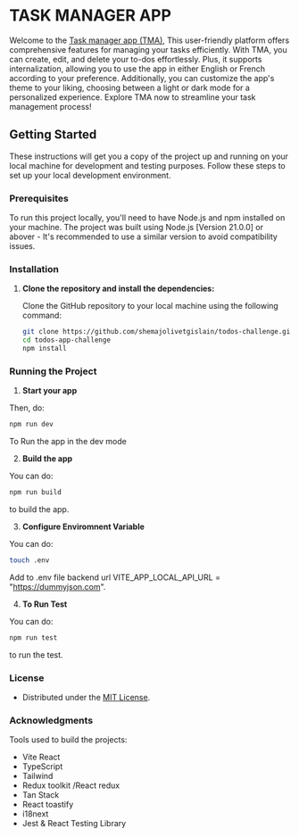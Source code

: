 # TASK MANAGER APP

Welcome to the [Task manager app (TMA)](https://todos-react-challenge.vercel.app/), This user-friendly platform offers comprehensive features for managing your tasks efficiently. With TMA, you can create, edit, and delete your to-dos effortlessly. Plus, it supports internalization, allowing you to use the app in either English or French according to your preference. Additionally, you can customize the app's theme to your liking, choosing between a light or dark mode for a personalized experience. Explore TMA now to streamline your task management process!


## Getting Started

These instructions will get you a copy of the project up and running on your local machine for development and testing purposes. Follow these steps to set up your local development environment.

### Prerequisites

To run this project locally, you'll need to have Node.js and npm installed on your machine. The project was built using Node.js [Version 21.0.0] or abover - It's recommended to use a similar version to avoid compatibility issues.

### Installation

1. **Clone the repository and install the dependencies:**

   Clone the GitHub repository to your local machine using the following command:

   ```bash
   git clone https://github.com/shemajolivetgislain/todos-challenge.git
   cd todos-app-challenge
   npm install

   ```

### Running the Project

  1. **Start your app**

   Then, do:

   ```bash
   npm run dev
  ```

  To Run the app in the dev mode

  2. **Build the app**

   You can do:

   ```bash
   npm run build

  ```

  to build the app.

  3. **Configure Enviromnent Variable**

   You can do:

   ```bash
   touch .env

  ```

  Add to .env file backend url VITE_APP_LOCAL_API_URL = "https://dummyjson.com".

  4. **To Run Test**

   You can do:

   ```bash
   npm run test

  ```

  to run the test.

### License

- Distributed under the [MIT License](https://github.com/git/git-scm.com/blob/main/MIT-LICENSE.txt).

### Acknowledgments

Tools used to build the projects: 

- Vite React
- TypeScript
- Tailwind
- Redux toolkit /React redux
- Tan Stack
- React toastify
- i18next
- Jest & React Testing Library

